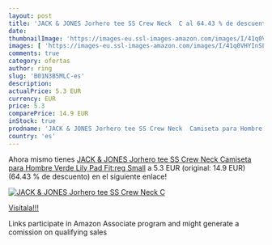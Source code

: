 ```yaml
---
layout: post
title: 'JACK & JONES Jorhero tee SS Crew Neck  C al 64.43 % de descuento'
date: 
thumbnailImage: 'https://images-eu.ssl-images-amazon.com/images/I/41q0VHYInSL._SL200_.jpg'
images: [ 'https://images-eu.ssl-images-amazon.com/images/I/41q0VHYInSL._SL200_.jpg' ]
comments: true
category: ofertas
author: ring
slug: 'B01N3B5MLC-es'
description:
actualPrice: 5.3 EUR
currency: EUR
price: 5.3
comparePrice: 14.9 EUR
inStock: true
prodname: 'JACK & JONES Jorhero tee SS Crew Neck  Camiseta para Hombre  Verde  Lily Pad Fit:reg  Small'
country: 'es'
---
```


Ahora mismo tienes [JACK & JONES Jorhero tee SS Crew Neck  Camiseta para Hombre  Verde  Lily Pad Fit:reg  Small](https://www.amazon.es/dp/B01N3B5MLC/?tag=tolees-21) a 5.3 EUR (original: 14.9 EUR) (64.43 %  de descuento) en el siguiente enlace!

[![JACK & JONES Jorhero tee SS Crew Neck  C](https://images-eu.ssl-images-amazon.com/images/I/41q0VHYInSL._SL200_.jpg)](https://www.amazon.es/dp/B01N3B5MLC/?tag=tolees-21)

[Visítala!!!](https://www.amazon.es/dp/B01N3B5MLC/?tag=tolees-21)

Links participate in Amazon Associate program and might generate a comission on qualifying sales

